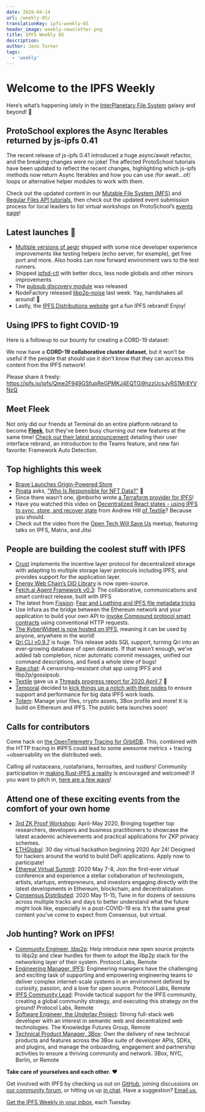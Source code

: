 ```yaml
---
date: 2020-04-14
url: /weekly-85/
translationKey: ipfs-weekly-85
header_image: weekly-newsletter.png
title: IPFS Weekly 85
description:
author: Jenn Turner
tags:
  - 'weekly'
---
```


# Welcome to the IPFS Weekly

Here’s what’s happening lately in the [InterPlanetary File System](https://ipfs.io/) galaxy and beyond! 🚀

## ProtoSchool explores the Async Iterables returned by js-ipfs 0.41

The recent release of js-ipfs 0.41 introduced a huge async/await refactor, and the breaking changes were no joke! The affected ProtoSchool tutorials have been updated to reflect the recent changes, highlighting which js-ipfs methods now return Async Iterables and how you can use /for await…of/ loops or alternative helper modules to work with them.

Check out the updated content in our [Mutable File System (MFS)](https://school.us4.list-manage.com/track/click?u=41e9e493c56c3865870435d91&id=d160d74ae0&e=28ddac0f86) and [Regular Files API tutorials](https://school.us4.list-manage.com/track/click?u=41e9e493c56c3865870435d91&id=b1b4d385be&e=28ddac0f86), then check out the updated event submission process for local leaders to list virtual workshops on ProtoSchool’s [events page](https://proto.school/#/events)!

## Latest launches 🚀

- [Multiple versions of aegir](https://github.com/ipfs/aegir/compare/v21.4.5...v21.8.1) shipped with some nice developer experience improvements like testing helpers (echo server, for example), get free port and more. Also hooks can now forward environment vars to the test runners.
- Shipped [ipfsd-ctl](https://github.com/ipfs/js-ipfsd-ctl/compare/v3.0.0...v3.1.0) with better docs, less node globals and other minors improvements
- The [pubsub discovery module](https://github.com/libp2p/js-libp2p-pubsub-peer-discovery) was released
- NodeFactory released [libp2p-noise](https://github.com/NodeFactoryIo/js-libp2p-noise) last week. Yay, handshakes all around! 🤝
- Lastly, the [IPFS Distributions website](https://dist.ipfs.io/) got a fun IPFS rebrand! Enjoy!

## Using IPFS to fight COVID-19

Here is a followup to our bounty for creating a CORD-19 dataset:

We now have a **CORD-19 collaborative cluster dataset**, but it won’t be useful if the people that should use it don’t know that they can access this content from the IPFS network!

Please share it freely: https://ipfs.io/ipfs/Qme2F949GSfupReGPMKJ4EQTGi9hzzUcsJvRS1Mr8YVNzQ

## Meet Fleek

Not only did our friends at Terminal do an entire platform rebrand to become **[Fleek](https://fleek.co/)**, but they’ve been busy churning out new features at the same time! [Check out their latest announcement](https://blog.fleek.co/posts/Fleek-Release-Update-UI-Rebrand) detailing their user interface rebrand, an introduction to the Teams feature, and new fan favorite: Framework Auto Detection.

## Top highlights this week

- [Brave Launches Origin-Powered Store](https://brave.com/brave-launches-new-swag-store-powered-by-origin/)
- [Pinata](https://pinata.cloud/) asks, [“Who Is Responsible for NFT Data?”](https://medium.com/pinata/who-is-responsible-for-nft-data-99fb4e8147e4) 🤔
- Since there wasn’t one, @mborho wrote [a Terraform provider for IPFS](https://github.com/mborho/terraform-provider-ipfs)!
- Have you watched this video on [Decentralized React states - using IPFS to sync, store, and recover state](https://codetalks.tv/talk/decentralized-react-states-using-ipfs-to-sync-store-and-recover-state-andrew-hill-wnnkaqparmq) from Andrew Hill [of Textile](https://textile.io/)? Because you should.
- Check out the video from the [Open Tech Will Save Us](https://matrix.org/open-tech-meetup/) meetup, featuring talks on IPFS, Matrix, and Jitsi

## People are building the coolest stuff with IPFS

- [Crust](https://medium.com/@crustnetwork/crust-decentralized-cloud-d61afbcdbfb6) implements the incentive layer protocol for decentralized storage with adapting to multiple storage layer protocols including IPFS, and provides support for the application layer.
- [Energy Web Chain’s DID Library](https://medium.com/energy-web-insights/ewfs-did-library-is-open-source-1f355c95503e) is now open-source.
- [Fetch.ai Agent Framework v0.3](https://medium.com/fetch-ai/fetch-ai-agent-framework-v0-3-the-collaborative-communications-and-smart-contract-release-745d0129fe68): The collaborative, communications and smart contract release, built with IPFS
- The latest from [Fission](https://fission.codes/): [Fear and Loathing and IPFS file metadata tricks](https://talk.fission.codes/t/fear-and-loathing-and-ipfs-file-metadata-tricks/577)
- Use Infura as the bridge between the Ethereum network and your application to build your own API to [invoke Compound protocol smart contracts](https://medium.com/compound-finance/compound-ethereum-api-with-infura-1f5c555fd4a2) using conventional HTTP requests.
- [The KyberWidget is now hosted on IPFS](https://twitter.com/KyberNetwork/status/1243198158932340736), meaning it can be used by anyone, anywhere in the world!
- [Qri CLI v0.9.7](https://github.com/qri-io/qri/releases/tag/v0.9.7) is huge. This release adds SQL support, turning Qri into an ever-growing database of open datasets. If that wasn’t enough, we’ve added tab completion, nicer automatic commit messages, unified our command descriptions, and fixed a whole slew of bugs!
- [Raw.chat](https://github.com/rodkeys/Rawchat): A censorship-resistant chat app using IPFS and libp2p/gossipsub.
- [Textile](https://textile.io/) gave us a [Threads progress report for 2020 April 7](https://blog.textile.io/textile-threads-progress-report-for-7-april/) 🎉
- [Temporal](https://www.temporal.cloud/) decided to [kick things up a notch with their nodes](https://medium.com/temporal-cloud/nodes-w-built-in-replication-high-performance-security-consensus-free-6657ac9e44ea) to ensure support and performance for big data IPFS work loads.
- [Totem](https://totem.network/): Manage your files, crypto assets, 3Box profile and more! It is build on Ethereum and IPFS. The public beta launches soon!

## Calls for contributors

Come hack on [the OpenTelemetry Tracing for OrbitDB](https://github.com/orbitdb/opentelemetry-plugin-orbitdb). This, combined with the HTTP tracing in #IPFS could lead to some awesome metrics + tracing +observability on the distributed web.

Calling all rustaceans, rustafarians, ferrosities, and rustlers! Community participation in [making Rust-IPFS a reality](https://blog.ipfs.io/2020-03-18-announcing-rust-ipfs/) is encouraged and welcomed! If you want to pitch in, [here are a few ways](https://github.com/ipfs-rust/ipfs-rust-conformance/issues?q=is%3Aopen+is%3Aissue+label%3A%22help+wanted%22)!

## Attend one of these exciting events from the comfort of your own home

- [3rd ZK Proof Workshop](https://zkproof.org/events/workshop3/invite/): April-May 2020, Bringing together top researchers, developers and business practitioners to showcase the latest academic achievements and practical applications for ZKP privacy schemes.
- [ETHGlobal](https://medium.com/ethglobal/hackmoney-ethglobals-first-online-defi-hackathon-aa6e97815db0): 30 day virtual hackathon beginning 2020 Apr 24! Designed for hackers around the world to build DeFi applications. Apply now to participate!
- [Ethereal Virtual Summit](https://www.etherealsummit.com/): 2020 May 7-8, Join the first-ever virtual conference and experience a stellar collaboration of technologists, artists, startups, entrepreneurs, and investors engaging directly with the latest developments in Ethereum, blockchain, and decentralization.
- [Consensus Distributed](https://www.coindesk.com/events/consensus-2020?gclid=Cj0KCQiAyKrxBRDHARIsAKCzn8xTLzNy3u0cGN4s-gH5dpLxpeCQn8ufhFBlyZ3F4sXtd9ZF_azLQeYaApliEALw_wcB): 2020 May 11-15, Tune in for dozens of sessions across multiple tracks and days to better understand what the future might look like, especially in a post-COVID-19 era. It’s the same great content you’ve come to expect from Consensus, but virtual.

## Job hunting? Work on IPFS!

- [Community Engineer, libp2p](https://jobs.lever.co/protocol/0afd449f-b292-42b4-abfd-af26415b796b): Help introduce new open source projects to libp2p and clear hurdles for them to adopt the libp2p stack for the networking layer of their system. Protocol Labs, Remote
- [Engineering Manager, IPFS](https://jobs.lever.co/protocol/3f0787e8-58b3-4122-a1ea-424561d2658f): Engineering managers have the challenging and exciting task of supporting and empowering engineering teams to deliver complex internet-scale systems in an environment defined by curiosity, passion, and a love for open source. Protocol Labs, Remote
- [IPFS Community Lead](https://jobs.lever.co/protocol/71c4a9b9-af90-4ce9-9dba-8b72507997bf): Provide tactical support for the IPFS community, creating a global community strategy, and executing this strategy on the ground! Protocol Labs, Remote
- [Software Engineer, the Underlay Project](https://notes.knowledgefutures.org/pub/si1okbw9): Strong full-stack web developer with an interest in semantic web and decentralized web technologies. The Knowledge Futures Group, Remote
- [Technical Product Manager, 3Box](https://jobs.lever.co/3box/6c68f7ec-a4b4-48ab-9d77-6500e36351e7): Own the delivery of new technical products and features across the 3Box suite of developer APIs, SDKs, and plugins, and manage the onboarding, engagement and partnership activities to ensure a thriving community and network. 3Box, NYC, Berlin, or Remote

**Take care of yourselves and each other.** ❤️

Get involved with IPFS by checking us out on [GitHub](https://github.com/ipfs), joining discussions on [our community forum](https://discuss.ipfs.io/), or hitting us up [in chat](https://riot.im/app/#/room/#ipfs:matrix.org). Have a suggestion? [Email us.](mailto:newsletter@ipfs.io)

[Get the IPFS Weekly in your inbox](https://ipfs.us4.list-manage.com/subscribe?u=25473244c7d18b897f5a1ff6b&id=cad54b2230), each Tuesday.
